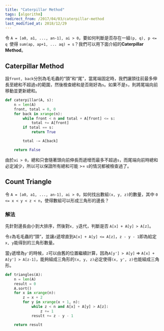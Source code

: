 ```yaml
---
title: "Caterpillar Method"
tags: [algorithm]
redirect_from: /2017/04/03/caterpillar-method
last_modified_at: 2018/12/29
---
```


令 `A = [a0, a1, ..., an-1], ai > 0`，要如何判斷是否存在一組`(p, q), p <= q `使得 `sum(ap, ap+1, ... aq) = s`？我們可以用下面介紹的**Caterpillar Method**。

## Caterpillar Method

設`front, back`分別為毛毛蟲的“頭”和“尾”，當尾端固定時，我們讓頭往前最多伸長至總和不超過`s`的範圍，然後檢查總和是否剛好為`s`。如果不是`s`，則將尾端向前移動並更新總和。

~~~Python
def caterpillar(A, s):
    n = len(A)
    front, total = 0, 0
    for back in xrange(n):
        while front < n and total + A[front] <= s:
            total += A[front]
        if total == s:
            return True

        total -= A[back]

    return False
~~~

由於`ai > 0`，總和只會隨著頭向前伸長而遞增而最多不超過`s`，而尾端向前時總和必定減少，所以可以保證所有總和可能 >= `s`的情況都被檢查過了。

## Count Triangle

令 `A = [a0, a1, ..., an-1], ai > 0`，如何找出數組`(x, y, z)`的數量，其中 `0 <= x < y < z < n`，使得數組可以形成三角形的邊長？

### 解法

先針對邊長由小到大排序，然後對`x, y`迭代，判斷是否 `A[x] + A[y] > A[z]`。

令`z`為毛毛蟲的“頭“，並讓`z`遞增直到`A[x] + A[y] <= A[z]`，`z - y - 1`即為給定`x, y`能得到的三角形數量。

當`y`遞增為`y'`的時候，`z`可以由舊的位置繼續計算，因為`A[y'] > A[y]` => `A[x] + A[y'] > A[z-1]`，能夠組成三角形的`(x, y, z)`必定使得`(x, y', z)`也能組成三角形。

~~~Python
def triangles(A):
    n = len(A)
    result = 0
    A.sort()
    for x in xrange(n):
        z = x + 2
        for y in xrange(x + 1, n):
            while z < n and A[x] + A[y] > A[z]:
                z += 1
            result += z - y - 1

    return result
~~~
